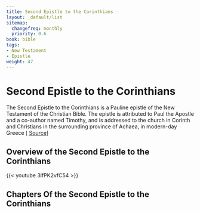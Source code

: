 ```yaml
---
title: Second Epistle to the Corinthians
layout: _default/list
sitemap:
  changefreq: monthly
  priority: 0.6
book: bible
tags:
- New Testament
- Epistle
weight: 47
---
```

# Second Epistle to the Corinthians

The Second Epistle to the Corinthians is a Pauline epistle of the New Testament of the Christian Bible. The epistle is attributed to Paul the Apostle and a co-author named Timothy, and is addressed to the church in Corinth and Christians in the surrounding province of Achaea, in modern-day Greece [ [Source](https://en.wikipedia.org/wiki/Second_Epistle_to_the_Corinthians)]

## Overview of the Second Epistle to the Corinthians
{{< youtube 3lfPK2vfC54 >}}

## Chapters Of the Second Epistle to the Corinthians


